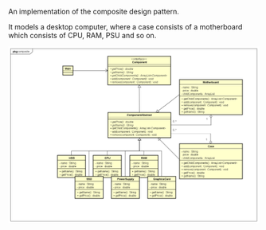 An implementation of the composite design pattern.

It models a desktop computer, where a case consists of a motherboard which consists of CPU, RAM, PSU and so on.

![alt text](UML%2003%20Composite.png)
